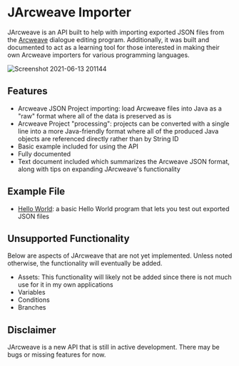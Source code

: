 # JArcweave Importer
JArcweave is an API built to help with importing exported JSON files from the [Arcweave](arcweave.com) dialogue editing program. Additionally, it was built and documented to act as a learning tool for those interested in making their own Arcweave importers for various programming languages.

![Screenshot 2021-06-13 201144](https://user-images.githubusercontent.com/6147299/121827991-c56d7880-cc83-11eb-8c0a-a0b44ceedcd8.jpg)

## Features
- Arcweave JSON Project importing: load Arcweave files into Java as a "raw" format where all of the data is preserved as is
- Arcweave Project "processing": projects can be converted with a single line into a more Java-friendly format where all of the produced Java objects are referenced directly rather than by String ID
- Basic example included for using the API
- Fully documented
- Text document included which summarizes the Arcweave JSON format, along with tips on expanding JArcweave's functionality

## Example File
- [Hello World](https://github.com/SkyAphid/JArcweaveImporter/blob/master/src/test/com/nokoriware/arcweave/test/JArcweaveHelloWorldExample.java): a basic Hello World program that lets you test out exported JSON files

## Unsupported Functionality
Below are aspects of JArcweave that are not yet implemented. Unless noted otherwise, the functionality will eventually be added.

- Assets: This functionality will likely not be added since there is not much use for it in my own applications
- Variables
- Conditions
- Branches

## Disclaimer
JArcweave is a new API that is still in active development. There may be bugs or missing features for now.
